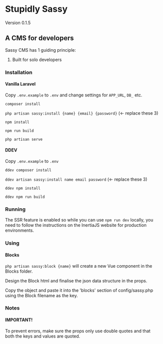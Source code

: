 # Stupidly Sassy

Version 0.1.5

## A CMS for developers

Sassy CMS has 1 guiding principle:

1. Built for solo developers

### Installation

#### Vanilla Laravel

Copy `.env.example` to `.env` and change settings for `APP_URL`, `DB_` etc.

`composer install`

`php artisan sassy:install {name} {email} {password}`  (<- replace these 3)

`npm install`

`npm run build`

`php artisan serve`

#### DDEV

Copy `.env.example` to `.env`

`ddev composer install`

`ddev artisan sassy:install name email password`  (<- replace these 3)

`ddev npm install`

`ddev npm run build`

### Running

The SSR feature is enabled so while you can use `npm run dev` locally, you need to follow the instructions on the InertiaJS website for production environments.

### Using

#### Blocks

`php artisan sassy:block {name}` will create a new Vue component in the Blocks folder.

Design the Block html and finalise the json data structure in the props.

Copy the object and paste it into the 'blocks' section of config/sassy.php using the Block filename as the key.


### Notes

#### IMPORTANT!

To prevent errors, make sure the props only use double quotes and that both the keys and values are quoted.
